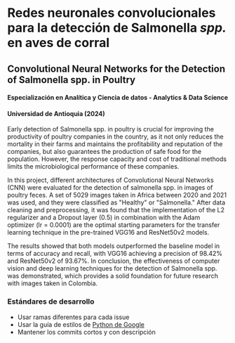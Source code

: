 # Redes neuronales convolucionales para la detección de Salmonella *spp.* en aves de corral
## Convolutional Neural Networks for the Detection of Salmonella spp. in Poultry

#### Especialización en Analítica y Ciencia de datos - Analytics & Data Science
#### Universidad de Antioquia (2024)

Early detection of Salmonella spp. in poultry is crucial for improving the productivity of poultry companies in the country, as it not only reduces the mortality in their farms and maintains the profitability and reputation of the companies, but also guarantees the production of safe food for the population. However, the response capacity and cost of traditional methods limits the microbiological performance of these companies.

In this project, different architectures of Convolutional Neural Networks (CNN) were evaluated for the detection of salmonella spp. in images of poultry feces. A set of 5029 images taken in Africa between 2020 and 2021 was used, and they were classified as "Healthy" or "Salmonella." After data cleaning and preprocessing, it was found that the implementation of the L2 regularizer and a Dropout layer (0.5) in combination with the Adam optimizer (lr = 0.0001) are the optimal starting parameters for the transfer learning technique in the pre-trained VGG16 and ResNet50v2 models.

The results showed that both models outperformed the baseline model in terms of accuracy and recall, with VGG16 achieving a precision of 98.42% and ResNet50v2 of 93.67%. In conclusion, the effectiveness of computer vision and deep learning techniques for the detection of Salmonella spp. was demonstrated, which provides a solid foundation for future research with images taken in Colombia.


### Estándares de desarrollo
- Usar ramas diferentes para cada issue
- Usar la guía de estilos de [Python de Google](https://google.github.io/styleguide/pyguide.html)
- Mantener los commits cortos y con descripción
